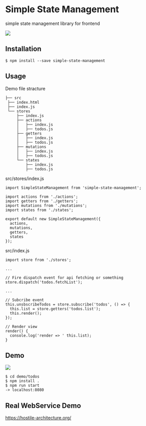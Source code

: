 # Simple State Management

simple state management library for frontend

<img src="https://github.com/MuuKojima/simple-state-manager/blob/develop/art/architecture.png?raw=true" />

## Installation

```
$ npm install --save simple-state-management
```

## Usage

Demo file stracture
```
├── src
 ├── index.html
 ├── index.js
 └── stores
     ├── index.js
     ├── actions
     │   ├── index.js
     │   ├── todos.js
     ├── getters
     │   ├── index.js
     │   ├── todos.js
     ├── mutations
     │   ├── index.js
     │   ├── todos.js
     └── states
         ├── index.js
         ├── todos.js
```

src/stores/index.js
```
import SimpleStateManagement from 'simple-state-management';

import actions from './actions';
import getters from './getters';
import mutations from './mutations';
import states from './states';

export default new SimpleStateManagement({
  actions,
  mutations,
  getters,
  states
});
```

src/index.js
```
import store from './stores';

...

// Fire dispatch event for api fetching or something
store.dispatch('todos.fetchList');

...

// Subcribe event
this.unsbscribeTodos = store.subscribe('todos', () => {
  this.list = store.getters('todos.list');
  this.render();
});

// Render view
render() {
  console.log('render => ' this.list);
}
```

## Demo

<img src="https://github.com/MuuKojima/simple-state-manager/blob/develop/art/demo.png?raw=true" />

```
$ cd demo/todos
$ npm install .
$ npm run start
-> localhost:8080 
```

## Real WebService Demo

https://hostile-architecture.org/
